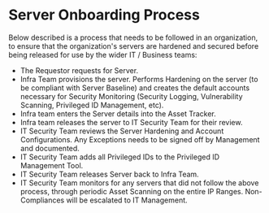 # Server Onboarding Process

<p> Below described is a process that needs to be followed in an organization, to ensure that the organization's servers are hardened and secured before being released for use by the wider IT / Business teams:
<ul>
  <li> The Requestor requests for Server.</li>
  <li> Infra Team provisions the server.  Performs Hardening on the server (to be compliant with Server Baseline) and creates the default accounts necessary for Security Monitoring (Security Logging, Vulnerability Scanning, Privileged ID Management, etc).</li>
  <li> Infra team enters the Server details into the Asset Tracker.</li>
  <li> Infra team releases the server to IT Security Team for their review.</li>
  <li> IT Security Team reviews the Server Hardening and Account Configurations.  Any Exceptions needs to be signed off by Management and documented.</li>
  <li> IT Security Team adds all Privileged IDs to the Privileged ID Management Tool.</li>
  <li> IT Security Team releases Server back to Infra Team.
  <li> IT Security Team monitors for any servers that did not follow the above process, through periodic Asset Scanning on the entire IP Ranges.  Non-Compliances will be escalated to IT Management.
</ul>
